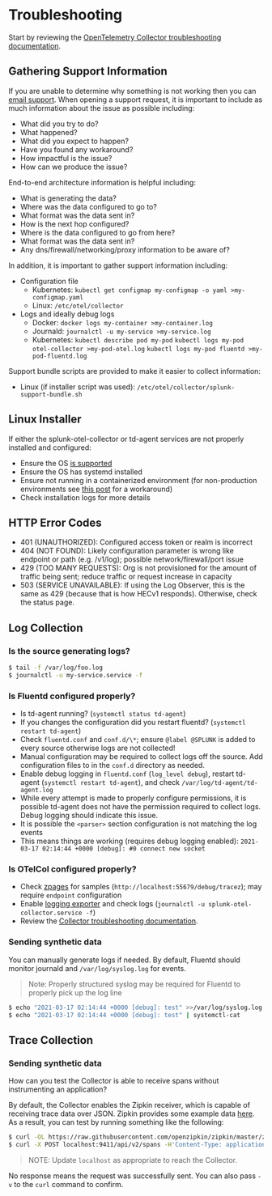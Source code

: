 # Troubleshooting

Start by reviewing the [OpenTelemetry Collector troubleshooting
documentation](https://github.com/open-telemetry/opentelemetry-collector/blob/master/docs/troubleshooting.md).

## Gathering Support Information

If you are unable to determine why something is not working then you can [email
support](mailto:signalfx-support@splunk.com). When opening a support request,
it is important to include as much information about the issue as possible
including:

- What did you try to do?
- What happened?
- What did you expect to happen?
- Have you found any workaround?
- How impactful is the issue?
- How can we produce the issue?

End-to-end architecture information is helpful including:

- What is generating the data?
- Where was the data configured to go to?
- What format was the data sent in?
- How is the next hop configured?
- Where is the data configured to go from here?
- What format was the data sent in?
- Any dns/firewall/networking/proxy information to be aware of?

In addition, it is important to gather support information including:

- Configuration file
  - Kubernetes: `kubectl get configmap my-configmap -o yaml >my-configmap.yaml`
  - Linux: `/etc/otel/collector`
- Logs and ideally debug logs
  - Docker: `docker logs my-container >my-container.log`
  - Journald: `journalctl -u my-service >my-service.log`
  - Kubernetes:
      `kubectl describe pod my-pod`
      `kubectl logs my-pod otel-collector >my-pod-otel.log`
      `kubectl logs my-pod fluentd >my-pod-fluentd.log`

Support bundle scripts are provided to make it easier to collect information:

- Linux (if installer script was used): `/etc/otel/collector/splunk-support-bundle.sh`

## Linux Installer

If either the splunk-otel-collector or td-agent services are not properly
installed and configured:

- Ensure the OS [is supported](getting-started/linux-installer.md#linux-installer-script)
- Ensure the OS has systemd installed
- Ensure not running in a containerized environment (for non-production
  environments see [this
  post](https://developers.redhat.com/blog/2014/05/05/running-systemd-within-docker-container/)
  for a workaround)
- Check installation logs for more details

## HTTP Error Codes

- 401 (UNAUTHORIZED): Configured access token or realm is incorrect
- 404 (NOT FOUND): Likely configuration parameter is wrong like endpoint or path
  (e.g. /v1/log); possible network/firewall/port issue
- 429 (TOO MANY REQUESTS): Org is not provisioned for the amount of traffic
  being sent; reduce traffic or request increase in capacity
- 503 (SERVICE UNAVAILABLE): If using the Log Observer, this is the same as 429
  (because that is how HECv1 responds). Otherwise, check the status page.

## Log Collection

### Is the source generating logs?

```bash
$ tail -f /var/log/foo.log
$ journalctl -u my-service.service -f
```

### Is Fluentd configured properly?

- Is td-agent running? (`systemctl status td-agent`)
- If you changes the configuration did you restart fluentd? (`systemctl restart td-agent`)
- Check `fluentd.conf` and `conf.d/\*`; ensure `@label @SPLUNK` is added to
  every source otherwise logs are not collected!
- Manual configuration may be required to collect logs off the source. Add
  configuration files to in the `conf.d` directory as needed.
- Enable debug logging in `fluentd.conf` (`log_level debug`), restart td-agent
  (`systemctl restart td-agent`), and check `/var/log/td-agent/td-agent.log`
- While every attempt is made to properly configure permissions, it is
  possible td-agent does not have the permission required to collect logs.
  Debug logging should indicate this issue.
- It is possible the `<parser>` section configuration is not matching the log events
- This means things are working (requires debug logging enabled): `2021-03-17
  02:14:44 +0000 [debug]: #0 connect new socket`

### Is OTelCol configured properly?

- Check
  [zpages](https://github.com/open-telemetry/opentelemetry-collector/blob/main/extension/zpagesextension)
  for samples (`http://localhost:55679/debug/tracez`); may require `endpoint`
  configuration
- Enable [logging
  exporter](https://github.com/open-telemetry/opentelemetry-collector/tree/main/exporter/loggingexporter)
  and check logs (`journalctl -u splunk-otel-collector.service -f`)
- Review the [Collector troubleshooting
  documentation](https://github.com/open-telemetry/opentelemetry-collector/blob/master/docs/troubleshooting.md).

### Sending synthetic data

You can manually generate logs if needed. By default, Fluentd should monitor
journald and `/var/log/syslog.log` for events.

> Note: Properly structured syslog may be required for Fluentd to properly pick
> up the log line

```bash
$ echo "2021-03-17 02:14:44 +0000 [debug]: test" >>/var/log/syslog.log
$ echo "2021-03-17 02:14:44 +0000 [debug]: test" | systemctl-cat
```

## Trace Collection

### Sending synthetic data

How can you test the Collector is able to receive spans without instrumenting
an application?

By default, the Collector enables the Zipkin receiver, which is capable of
receiving trace data over JSON. Zipkin provides some example data
[here](https://github.com/openzipkin/zipkin/tree/master/zipkin-lens/testdata).
As a result, you can test by running something like the following:

```bash
$ curl -OL https://raw.githubusercontent.com/openzipkin/zipkin/master/zipkin-lens/testdata/yelp.json
$ curl -X POST localhost:9411/api/v2/spans -H'Content-Type: application/json' -d @yelp.json
```

> NOTE: Update `localhost` as appropriate to reach the Collector.

No response means the request was successfully sent. You can also pass `-v` to
the `curl` command to confirm.
